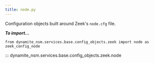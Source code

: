 ```yaml
---
title: node.py
---
```


Configuration objects built around Zeek's `node.cfg` file.

***To import...***
```python3
from dynamite_nsm.services.base.config_objects.zeek import node as zeek_config_node
```

::: dynamite_nsm.services.base.config_objects.zeek.node